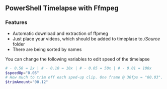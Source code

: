 ##  PowerShell Timelapse with Ffmpeg
### Features

- Automatic download and extraction of ffpmeg
- Just place your videos, which should be added to timeplase to */Source*  folder
- There are being sorted by names

You can change the following variables to edit speed of the timelapse
```powershell
# - 0.50 = 2x | # - 0.10 = 10x | # - 0.05 = 50x | # - 0.01 = 100x
$speedUp="0.05"
# How much to trim off each sped-up clip. One frame @ 30fps = "00.03".
$trimAmount="00.12"
```